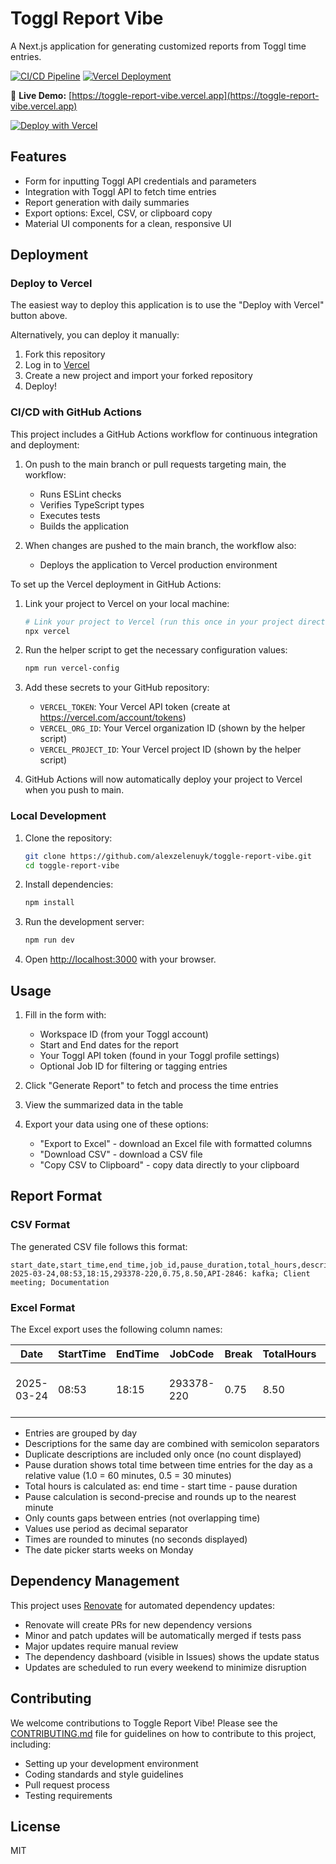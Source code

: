 # Toggl Report Vibe

A Next.js application for generating customized reports from Toggl time entries.

[![CI/CD Pipeline](https://github.com/alexzelenuyk/toggle-report-vibe/actions/workflows/ci-cd.yml/badge.svg)](https://github.com/alexzelenuyk/toggle-report-vibe/actions/workflows/ci-cd.yml)
[![Vercel Deployment](https://therealsujitk-vercel-badge.vercel.app/?app=toggle-report-vibe)](https://toggle-report-vibe.vercel.app)

🚀 **Live Demo:** [https://toggle-report-vibe.vercel.app](https://toggle-report-vibe.vercel.app)

[![Deploy with Vercel](https://vercel.com/button)](https://vercel.com/new/clone?repository-url=https%3A%2F%2Fgithub.com%2Falexzelenuyk%2Ftoggle-report-vibe)

## Features

- Form for inputting Toggl API credentials and parameters
- Integration with Toggl API to fetch time entries
- Report generation with daily summaries
- Export options: Excel, CSV, or clipboard copy
- Material UI components for a clean, responsive UI

## Deployment

### Deploy to Vercel

The easiest way to deploy this application is to use the "Deploy with Vercel" button above.

Alternatively, you can deploy it manually:

1. Fork this repository
2. Log in to [Vercel](https://vercel.com)
3. Create a new project and import your forked repository
4. Deploy!

### CI/CD with GitHub Actions

This project includes a GitHub Actions workflow for continuous integration and deployment:

1. On push to the main branch or pull requests targeting main, the workflow:
   - Runs ESLint checks
   - Verifies TypeScript types
   - Executes tests
   - Builds the application

2. When changes are pushed to the main branch, the workflow also:
   - Deploys the application to Vercel production environment

To set up the Vercel deployment in GitHub Actions:

1. Link your project to Vercel on your local machine:
   ```bash
   # Link your project to Vercel (run this once in your project directory)
   npx vercel
   ```

2. Run the helper script to get the necessary configuration values:
   ```bash
   npm run vercel-config
   ```

3. Add these secrets to your GitHub repository:
   - `VERCEL_TOKEN`: Your Vercel API token (create at https://vercel.com/account/tokens)
   - `VERCEL_ORG_ID`: Your Vercel organization ID (shown by the helper script)
   - `VERCEL_PROJECT_ID`: Your Vercel project ID (shown by the helper script)

4. GitHub Actions will now automatically deploy your project to Vercel when you push to main.

### Local Development

1. Clone the repository:
   ```bash
   git clone https://github.com/alexzelenuyk/toggle-report-vibe.git
   cd toggle-report-vibe
   ```

2. Install dependencies:
   ```bash
   npm install
   ```

3. Run the development server:
   ```bash
   npm run dev
   ```

4. Open [http://localhost:3000](http://localhost:3000) with your browser.

## Usage

1. Fill in the form with:
   - Workspace ID (from your Toggl account)
   - Start and End dates for the report
   - Your Toggl API token (found in your Toggl profile settings)
   - Optional Job ID for filtering or tagging entries

2. Click "Generate Report" to fetch and process the time entries

3. View the summarized data in the table

4. Export your data using one of these options:
   - "Export to Excel" - download an Excel file with formatted columns
   - "Download CSV" - download a CSV file
   - "Copy CSV to Clipboard" - copy data directly to your clipboard

## Report Format

### CSV Format

The generated CSV file follows this format:

```
start_date,start_time,end_time,job_id,pause_duration,total_hours,description
2025-03-24,08:53,18:15,293378-220,0.75,8.50,API-2846: kafka; Client meeting; Documentation
```

### Excel Format

The Excel export uses the following column names:

| Date | StartTime | EndTime | JobCode | Break | TotalHours | Description |
|------|-----------|---------|---------|-------|------------|-------------|
| 2025-03-24 | 08:53 | 18:15 | 293378-220 | 0.75 | 8.50 | API-2846: kafka; Client meeting; Documentation |

- Entries are grouped by day
- Descriptions for the same day are combined with semicolon separators
- Duplicate descriptions are included only once (no count displayed)
- Pause duration shows total time between time entries for the day as a relative value (1.0 = 60 minutes, 0.5 = 30 minutes)
- Total hours is calculated as: end time - start time - pause duration
- Pause calculation is second-precise and rounds up to the nearest minute
- Only counts gaps between entries (not overlapping time)
- Values use period as decimal separator
- Times are rounded to minutes (no seconds displayed)
- The date picker starts weeks on Monday

## Dependency Management

This project uses [Renovate](https://github.com/renovatebot/renovate) for automated dependency updates:

- Renovate will create PRs for new dependency versions
- Minor and patch updates will be automatically merged if tests pass
- Major updates require manual review
- The dependency dashboard (visible in Issues) shows the update status
- Updates are scheduled to run every weekend to minimize disruption

## Contributing

We welcome contributions to Toggle Report Vibe! Please see the [CONTRIBUTING.md](CONTRIBUTING.md) file for guidelines on how to contribute to this project, including:

- Setting up your development environment
- Coding standards and style guidelines
- Pull request process
- Testing requirements

## License

MIT